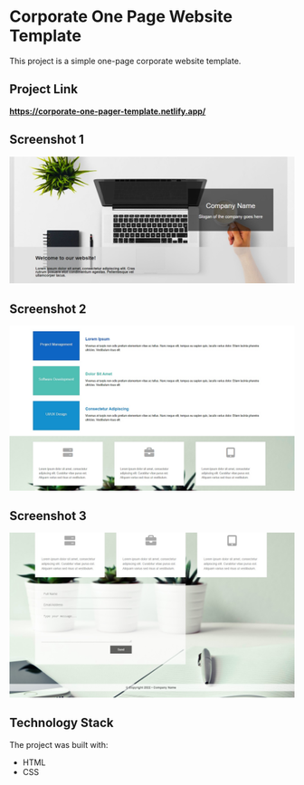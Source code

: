 # Corporate One Page Website Template

This project is a simple one-page corporate website template.

## Project Link
**https://corporate-one-pager-template.netlify.app/**

## Screenshot 1

![Screenshot](Screenshot_1.jpg)

## Screenshot 2

![Screenshot](Screenshot_2.jpg)

## Screenshot 3

![Screenshot](Screenshot_3.jpg)


## Technology Stack

The project was built with:

+ HTML
+ CSS

